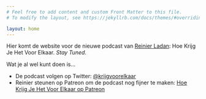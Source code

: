 ```yaml
---
# Feel free to add content and custom Front Matter to this file.
# To modify the layout, see https://jekyllrb.com/docs/themes/#overriding-theme-defaults

layout: home
---
```


Hier komt de website voor de nieuwe podcast van [Reinier Ladan](https://reinier.io): Hoe Krijg Je Het Voor Elkaar. _Stay Tuned_.

Wat je al wel kunt doen is…

- De podcast volgen op Twitter: [@krijgvoorelkaar](https://twitter.com/krijgvoorelkaar)
- Reinier steunen op Patreon om de podcast nog fijner te maken: [Hoe Krijg Je Het Voor Elkaar op Patreon](http://patreon.com/reinier)
